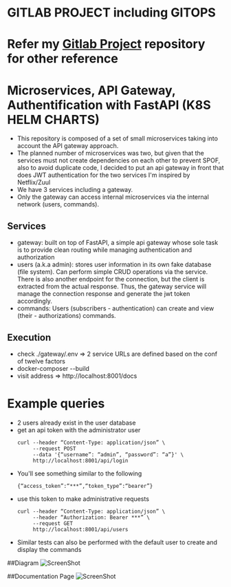 # GITLAB PROJECT including GITOPS

# Refer my [Gitlab Project](https://gitlab.com/SaiSriHarsha/gitlab-devops) repository for other reference

# Microservices, API Gateway, Authentification with FastAPI (K8S HELM CHARTS)

- This repository is composed of a set of small microservices taking into account the API gateway approach.
- The planned number of microservices was two, but given that the services must not create dependencies on each other to prevent SPOF, also to avoid duplicate code, I decided to put an api gateway in front that does JWT authentication for the two services I'm inspired by Netflix/Zuul
- We have 3 services including a gateway.
- Only the gateway can access internal microservices via the internal network (users, commands).

## Services

- gateway: built on top of FastAPI, a simple api gateway whose sole task is to provide clean
   routing while managing authentication and authorization
- users (a.k.a admin): stores user information in its own fake database (file system).
   Can perform simple CRUD operations via the service. There is also another
   endpoint for the connection, but the client is extracted from the actual response. Thus, the gateway service
   will manage the connection response and generate the jwt token accordingly.
- commands: Users (subscribers - authentication) can create and view (their - authorizations) commands.

## Execution
- check ./gateway/.env => 2 service URLs are defined based on the conf of twelve factors
- docker-composer --build
- visit address => http://localhost:8001/docs

# Example queries
- 2 users already exist in the user database
- get an api token with the administrator user
  ```
  curl --header “Content-Type: application/json” \
       --request POST
       --data '{“username”: “admin”, “password”: “a”}' \
       http://localhost:8001/api/login
  ```
- You'll see something similar to the following
  ```
  {“access_token”:“***”,“token_type”:“bearer”}
  ```
- use this token to make administrative requests
  ```
  curl --header “Content-Type: application/json” \
       --header “Authorization: Bearer ***” \
       --request GET
       http://localhost:8001/api/users
  ```
- Similar tests can also be performed with the default user to create and display the commands


##Diagram
![ScreenShot](https://github.com/DataScientest/gitlab_devops_exams/blob/main/diagram.png)

##Documentation Page
![ScreenShot](https://github.com/DataScientest/gitlab_devops_exams/blob/main/docs.png)
